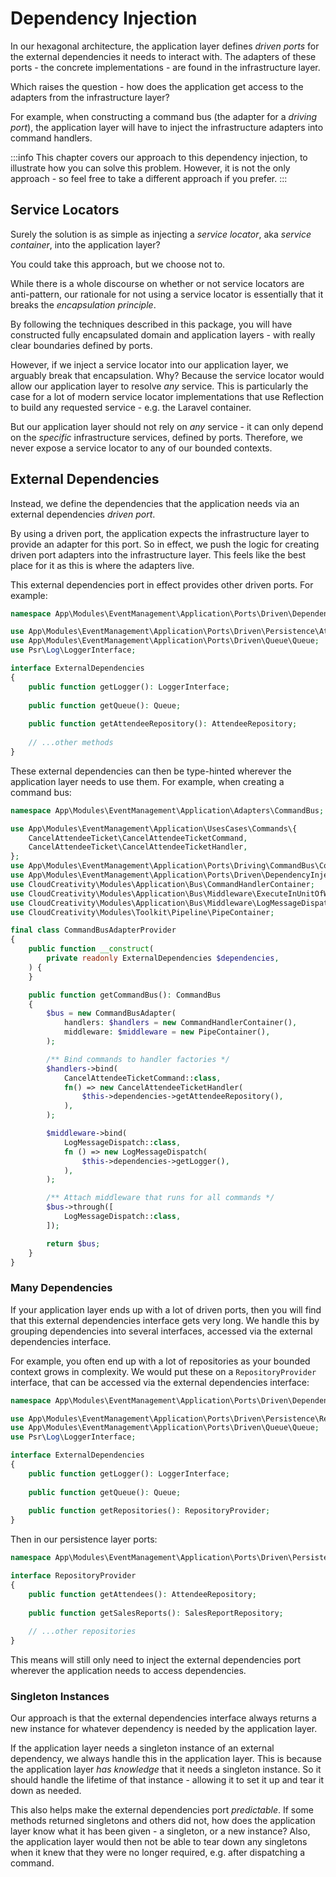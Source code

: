 # Dependency Injection

In our hexagonal architecture, the application layer defines _driven ports_ for the external dependencies it needs to
interact with. The adapters of these ports - the concrete implementations - are found in the infrastructure layer.

Which raises the question - how does the application get access to the adapters from the infrastructure layer?

For example, when constructing a command bus (the adapter for a _driving port_), the application layer will have to
inject the infrastructure adapters into command handlers.

:::info
This chapter covers our approach to this dependency injection, to illustrate how you can solve this problem. However, it
is not the only approach - so feel free to take a different approach if you prefer.
:::

## Service Locators

Surely the solution is as simple as injecting a _service locator_, aka _service container_, into the application layer?

You could take this approach, but we choose not to.

While there is a whole discourse on whether or not service locators are anti-pattern, our rationale for not using a
service locator is essentially that it breaks the _encapsulation principle_.

By following the techniques described in this package, you will have constructed fully encapsulated domain and
application layers - with really clear boundaries defined by ports.

However, if we inject a service locator into our application layer, we arguably break that encapsulation. Why? Because
the service locator would allow our application layer to resolve _any_ service. This is particularly the case for a lot
of modern service locator implementations that use Reflection to build any requested service - e.g. the Laravel
container.

But our application layer should not rely on _any_ service - it can only depend on the _specific_ infrastructure
services, defined by ports. Therefore, we never expose a service locator to any of our bounded contexts.

## External Dependencies

Instead, we define the dependencies that the application needs via an external dependencies _driven port_.

By using a driven port, the application expects the infrastructure layer to provide an adapter for this port. So in
effect, we push the logic for creating driven port adapters into the infrastructure layer. This feels like the best
place for it as this is where the adapters live.

This external dependencies port in effect provides other driven ports. For example:

```php
namespace App\Modules\EventManagement\Application\Ports\Driven\DependencyInjection;

use App\Modules\EventManagement\Application\Ports\Driven\Persistence\AttendeeRepository;
use App\Modules\EventManagement\Application\Ports\Driven\Queue\Queue;
use Psr\Log\LoggerInterface;

interface ExternalDependencies
{
    public function getLogger(): LoggerInterface;
    
    public function getQueue(): Queue;
    
    public function getAttendeeRepository(): AttendeeRepository;
    
    // ...other methods
}
```

These external dependencies can then be type-hinted wherever the application layer needs to use them. For example, when
creating a command bus:

```php
namespace App\Modules\EventManagement\Application\Adapters\CommandBus;

use App\Modules\EventManagement\Application\UsesCases\Commands\{
    CancelAttendeeTicket\CancelAttendeeTicketCommand,
    CancelAttendeeTicket\CancelAttendeeTicketHandler,
};
use App\Modules\EventManagement\Application\Ports\Driving\CommandBus\CommandBus;
use App\Modules\EventManagement\Application\Ports\Driven\DependencyInjection\ExternalDependencies;
use CloudCreativity\Modules\Application\Bus\CommandHandlerContainer;
use CloudCreativity\Modules\Application\Bus\Middleware\ExecuteInUnitOfWork;
use CloudCreativity\Modules\Application\Bus\Middleware\LogMessageDispatch;
use CloudCreativity\Modules\Toolkit\Pipeline\PipeContainer;

final class CommandBusAdapterProvider
{
    public function __construct(
        private readonly ExternalDependencies $dependencies,
    ) {
    }

    public function getCommandBus(): CommandBus
    {
        $bus = new CommandBusAdapter(
            handlers: $handlers = new CommandHandlerContainer(),
            middleware: $middleware = new PipeContainer(),
        );

        /** Bind commands to handler factories */
        $handlers->bind(
            CancelAttendeeTicketCommand::class,
            fn() => new CancelAttendeeTicketHandler(
                $this->dependencies->getAttendeeRepository(),
            ),
        );

        $middleware->bind(
            LogMessageDispatch::class,
            fn () => new LogMessageDispatch(
                $this->dependencies->getLogger(),
            ),
        );

        /** Attach middleware that runs for all commands */
        $bus->through([
            LogMessageDispatch::class,
        ]);

        return $bus;
    }
}
```

### Many Dependencies

If your application layer ends up with a lot of driven ports, then you will find that this external dependencies
interface gets very long. We handle this by grouping dependencies into several interfaces, accessed via the external
dependencies interface.

For example, you often end up with a lot of repositories as your bounded context grows in complexity. We would put these
on a `RepositoryProvider` interface, that can be accessed via the external dependencies interface:

```php
namespace App\Modules\EventManagement\Application\Ports\Driven\DependencyInjection;

use App\Modules\EventManagement\Application\Ports\Driven\Persistence\RepositoryProvider;
use App\Modules\EventManagement\Application\Ports\Driven\Queue\Queue;
use Psr\Log\LoggerInterface;

interface ExternalDependencies
{
    public function getLogger(): LoggerInterface;
    
    public function getQueue(): Queue;
    
    public function getRepositories(): RepositoryProvider;
}
```

Then in our persistence layer ports:

```php
namespace App\Modules\EventManagement\Application\Ports\Driven\Persistence;

interface RepositoryProvider
{
    public function getAttendees(): AttendeeRepository;
    
    public function getSalesReports(): SalesReportRepository;
    
    // ...other repositories
}
```

This means will still only need to inject the external dependencies port wherever the application needs to access
dependencies.

### Singleton Instances

Our approach is that the external dependencies interface always returns a new instance for whatever dependency is needed
by the application layer.

If the application layer needs a singleton instance of an external dependency, we always handle this in the application
layer. This is because the application layer _has knowledge_ that it needs a singleton instance. So it should handle the
lifetime of that instance - allowing it to set it up and tear it down as needed.

This also helps make the external dependencies port _predictable_. If some methods returned singletons and others did
not, how does the application layer know what it has been given - a singleton, or a new instance? Also, the application
layer would then not be able to tear down any singletons when it knew that they were no longer required, e.g. after
dispatching a command.